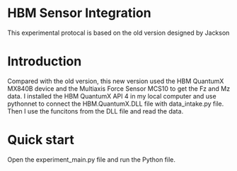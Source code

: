 # HBM Sensor Integration

This experimental protocal is based on the old version designed by Jackson

# Introduction

Compared with the old version, this new version used the HBM QuantumX MX840B device and the Multiaxis Force Sensor MCS10 to get the Fz and Mz data. I installed the HBM QuantumX API 4 in my local computer and use pythonnet to connect the HBM.QuantumX.DLL file with data_intake.py file. Then I use the funcitons from the DLL file and read the data.

# Quick start

Open the experiment_main.py file and run the Python file.
